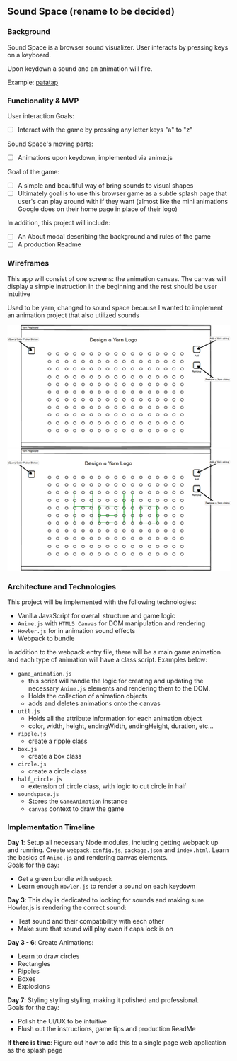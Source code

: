 ## Sound Space (rename to be decided)

### Background

Sound Space is a browser sound visualizer. User interacts by pressing keys on a keyboard.

Upon keydown a sound and an animation will fire.

Example: [patatap](http://www.patatap.com/)

### Functionality & MVP  

User interaction Goals:

- [ ] Interact with the game by pressing any letter keys "a" to "z"

Sound Space's moving parts:

- [ ] Animations upon keydown, implemented via anime.js

Goal of the game:

- [ ] A simple and beautiful way of bring sounds to visual shapes
- [ ] Ultimately goal is to use this browser game as a subtle splash page that user's can play around with if they want (almost like the mini animations Google does on their home page in place of their logo)

In addition, this project will include:

- [ ] An About modal describing the background and rules of the game
- [ ] A production Readme

### Wireframes

This app will consist of one screens: the animation canvas. The canvas will display a simple instruction in the beginning and the rest should be user intuitive

Used to be yarn, changed to sound space because I wanted to implement an animation project that also utilized sounds

![homepage]
![yarnview]

[homepage]: ./wireframes/home_page.png
[yarnview]: ./wireframes/yarn_view.png


### Architecture and Technologies

This project will be implemented with the following technologies:

- Vanilla JavaScript for overall structure and game logic
- `Anime.js` with `HTML5 Canvas` for DOM manipulation and rendering
- `Howler.js` for in animation sound effects
- Webpack to bundle

In addition to the webpack entry file, there will be a main game animation and each type of animation will have a class script.
Examples below:

* `game_animation.js`
    * this script will handle the logic for creating and updating the necessary `Anime.js` elements and rendering them to the DOM.
    * Holds the collection of animation objects
    * adds and deletes animations onto the canvas
* `util.js`
    * Holds all the attribute information for each animation object
    * color, width, height, endingWidth, endingHeight, duration, etc...
* `ripple.js`
    * create a ripple class
* `box.js`
    * create a box class
* `circle.js`
    * create a circle class
* `half_circle.js`
    * extension of circle class, with logic to cut circle in half
* `soundspace.js`
    * Stores the `GameAnimation` instance
    * `canvas` context to draw the game

### Implementation Timeline

**Day 1**: Setup all necessary Node modules, including getting webpack up and running. Create `webpack.config.js`, `package.json` and `index.html`. Learn the basics of `Anime.js` and rendering canvas elements.  
Goals for the day:

- Get a green bundle with `webpack`
- Learn enough `Howler.js` to render a sound on each keydown

**Day 3**: This day is dedicated to looking for sounds and making sure Howler.js is rendering the correct sound:

- Test sound and their compatibility with each other
- Make sure that sound will play even if caps lock is on

**Day 3 - 6**: Create Animations:

- Learn to draw circles
- Rectangles
- Ripples
- Boxes
- Explosions

**Day 7**: Styling styling styling, making it polished and professional.  
Goals for the day:

- Polish the UI/UX to be intuitive
- Flush out the instructions, game tips and production ReadMe

**If there is time**: Figure out how to add this to a single page web application as the splash page
